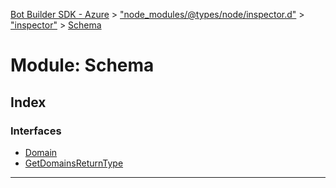 [Bot Builder SDK - Azure](../README.md) > ["node_modules/@types/node/inspector.d"](../modules/_node_modules__types_node_inspector_d_.md) > ["inspector"](../modules/_node_modules__types_node_inspector_d_._inspector_.md) > [Schema](../modules/_node_modules__types_node_inspector_d_._inspector_.schema.md)



# Module: Schema

## Index

### Interfaces

* [Domain](../interfaces/_node_modules__types_node_inspector_d_._inspector_.schema.domain.md)
* [GetDomainsReturnType](../interfaces/_node_modules__types_node_inspector_d_._inspector_.schema.getdomainsreturntype.md)



---

